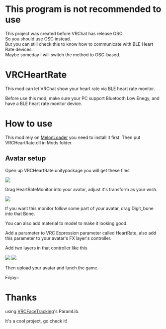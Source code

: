 # This program is not recommended to use
This project was created before VRChat has release OSC.  
So you should use OSC instead.  
But you can still check this to know how to communicate with BLE Heart Rate devices.  
Maybe someday I will switch the method to OSC-based.

# VRCHeartRate
This mod can let VRChat show your heart rate via BLE heart rate monitor.

Before use this mod, make sure your PC support Bluetooth Low Enegy, and have a BLE heart rate monitor device.
# How to use
This mod rely on [MelonLoader](https://melonwiki.xyz/#/) you need to install it first.
Then put VRCHeartRate.dll in Mods folder.
## Avatar setup
Open up VRCHeartRate.unitypackage you will get these files

![](https://imgur.com/Wv9mOCR.png)

Drag HeartRateMonitor into your avatar, adjust it's transform as your wish.

![](https://imgur.com/ZE8Q4Cf.png)

If you want this monitor follow some part of your avatar, drag Digit_bone into that Bone.

You can also add material to model to make it looking good.

Add a parameter to VRC Expression parameter called HeartRate, also add this parameter to your avatar's FX layer's controller.

Add two layers in that controller like this

![](https://imgur.com/w4w7z2j.png)
![](https://imgur.com/pKLGazK.png)

Then upload your avatar and lunch the game.

Enjoy~

# Thanks
using [VRCFaceTracking](https://github.com/benaclejames/VRCFaceTracking)'s ParamLib.

It's a cool project, go check it!
